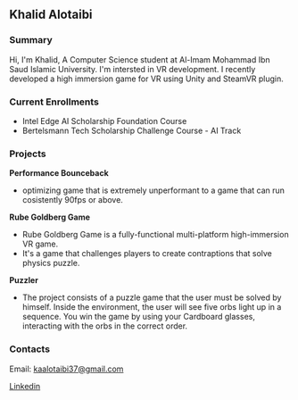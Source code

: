 ## Khalid Alotaibi

### Summary

Hi, I'm Khalid, A Computer Science student at Al-Imam Mohammad Ibn Saud Islamic University. I'm intersted in VR development. I recently developed a high immersion game for VR using Unity and SteamVR plugin.

### Current Enrollments

- Intel Edge AI Scholarship Foundation Course
- Bertelsmann Tech Scholarship Challenge Course - AI Track

### Projects
 
 **Performance Bounceback**
 
 - optimizing game that is extremely unperformant to a game that can run cosistently 90fps or above.

**Rube Goldberg Game**

 - Rube Goldberg Game is a fully-functional multi-platform high-immersion VR game. 
 - It's a game that challenges players to create contraptions that solve physics puzzle.
 
 
  **Puzzler**

 - The project consists of a puzzle game that the user must be solved by himself. Inside the environment, the user will see five     orbs light up in a sequence. You win the game by using your Cardboard glasses, interacting with the orbs in the correct order.


### Contacts

Email: kaalotaibi37@gmail.com

[Linkedin](https://www.linkedin.com/in/khalidalotaibi37/) 


